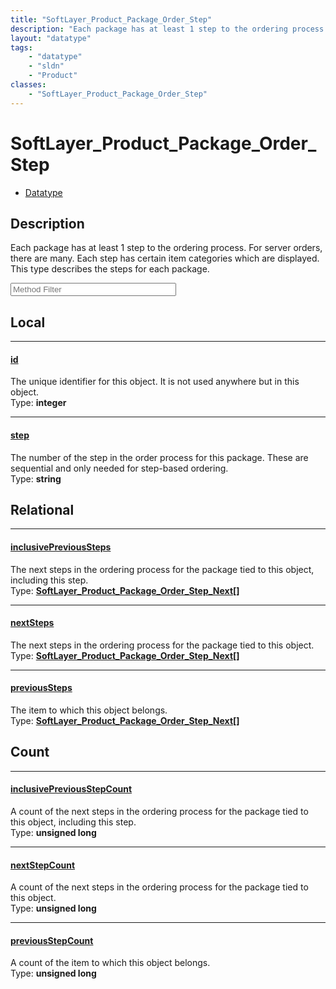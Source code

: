 ```yaml
---
title: "SoftLayer_Product_Package_Order_Step"
description: "Each package has at least 1 step to the ordering process. For server orders, there are many. Each step has certain item... "
layout: "datatype"
tags:
    - "datatype"
    - "sldn"
    - "Product"
classes:
    - "SoftLayer_Product_Package_Order_Step"
---
```


# SoftLayer_Product_Package_Order_Step
<div id='service-datatype'>
    <ul id='sldn-reference-tabs'>
        <li id='datatype'> <a href='/reference/datatypes/SoftLayer_Product_Package_Order_Step' >Datatype</a></li>
    </ul>
</div>

## Description 
Each package has at least 1 step to the ordering process. For server orders, there are many. Each step has certain item categories which are displayed. This type describes the steps for each package. 





<!-- Service Filer BEGIN -->
<div class="view-filters">
        <div class="clearfix">
            <div class="search-input-box">
                <input placeholder="Method Filter" onkeyup="titleSearch(inputId='prop-input', divId='properties', elementClass='prop-row')" 
                    type="text" id="prop-input" value="" size="30" maxlength="128" class="form-text">
            </div>
        </div>
</div>
<!-- Service Filer END -->

<div id="properties" class="content">
<div id="localProperties" class="prop-content" >

## Local
-----
[id]: #id
#### [id]
The unique identifier for this object. It is not used anywhere but in this object.  
<span class="type-label">Type: </span>**integer**

-----
[step]: #step
#### [step]
The number of the step in the order process for this package. These are sequential and only needed for step-based ordering.  
<span class="type-label">Type: </span>**string**

</div>
<!-- LOCAL PROPERTY END -->

<div id="relationalProperties"  class="prop-content" >

## Relational
-----
[inclusivePreviousSteps]: #inclusiveprevioussteps
#### [inclusivePreviousSteps]
The next steps in the ordering process for the package tied to this object, including this step.  
<span class="type-label">Type: </span>**<a href='/reference/datatypes/SoftLayer_Product_Package_Order_Step_Next'>SoftLayer_Product_Package_Order_Step_Next[] </a>**

-----
[nextSteps]: #nextsteps
#### [nextSteps]
The next steps in the ordering process for the package tied to this object.  
<span class="type-label">Type: </span>**<a href='/reference/datatypes/SoftLayer_Product_Package_Order_Step_Next'>SoftLayer_Product_Package_Order_Step_Next[] </a>**

-----
[previousSteps]: #previoussteps
#### [previousSteps]
The item to which this object belongs.  
<span class="type-label">Type: </span>**<a href='/reference/datatypes/SoftLayer_Product_Package_Order_Step_Next'>SoftLayer_Product_Package_Order_Step_Next[] </a>**


## Count

-----
[inclusivePreviousStepCount]: #inclusivepreviousstepcount
#### [inclusivePreviousStepCount]
A count of the next steps in the ordering process for the package tied to this object, including this step.   
<span class="type-label">Type: </span>**unsigned long**


-----
[nextStepCount]: #nextstepcount
#### [nextStepCount]
A count of the next steps in the ordering process for the package tied to this object.   
<span class="type-label">Type: </span>**unsigned long**


-----
[previousStepCount]: #previousstepcount
#### [previousStepCount]
A count of the item to which this object belongs.   
<span class="type-label">Type: </span>**unsigned long**

</div>


